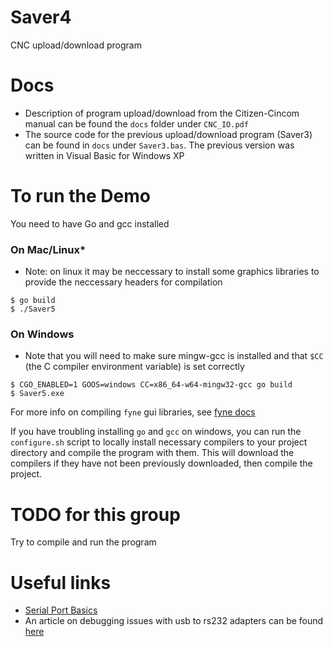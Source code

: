 # Saver4
CNC upload/download program

# Docs
- Description of program upload/download from the Citizen-Cincom manual can be found the `docs` folder under `CNC_IO.pdf`
- The source code for the previous upload/download program (Saver3) can be found in `docs` under `Saver3.bas`. The previous version was written in Visual Basic for Windows XP

# To run the Demo
You need to have Go and gcc installed

### On Mac/Linux*
- Note: on linux it may be neccessary to install some graphics libraries to provide the neccessary headers for compilation
```
$ go build
$ ./Saver5
```

### On Windows
- Note that you will need to make sure mingw-gcc is installed and that `$CC` (the C compiler environment variable) is set correctly
```
$ CGO_ENABLED=1 GOOS=windows CC=x86_64-w64-mingw32-gcc go build
$ Saver5.exe
```

For more info on compiling `fyne` gui libraries, see [fyne docs](https://developer.fyne.io/started/cross-compiling)

If you have troubling installing `go` and `gcc` on windows, you can run the `configure.sh` script to locally install necessary compilers to your project directory and compile the program with them. This will download the compilers if they have not been previously downloaded, then compile the project.


# TODO for this group
Try to compile and run the program

# Useful links
- [Serial Port Basics](https://tldp.org/HOWTO/Serial-HOWTO-4.html)
- An article on debugging issues with usb to rs232 adapters can be found [here](https://www.campbellsci.com/blog/usb-rs-232-adapter-cable-issues)
